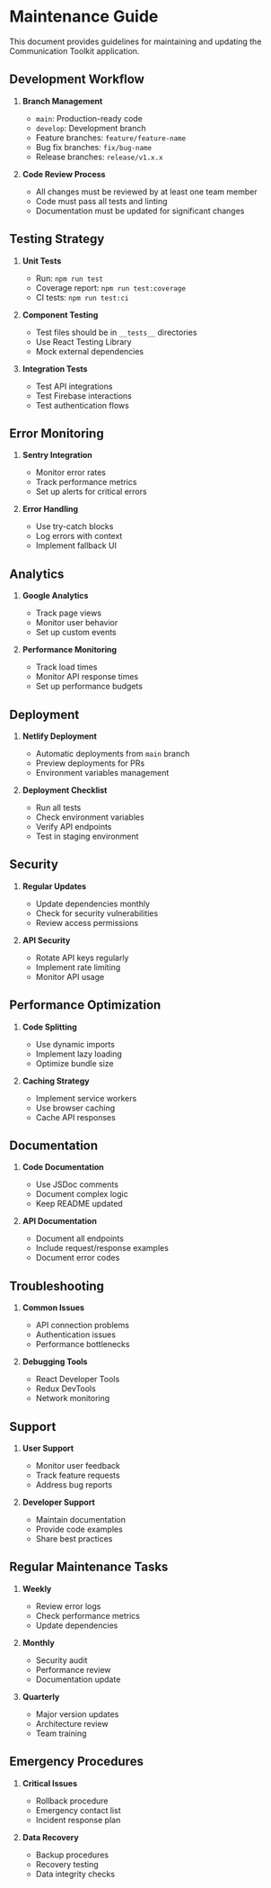 # Maintenance Guide

This document provides guidelines for maintaining and updating the Communication Toolkit application.

## Development Workflow

1. **Branch Management**
   - `main`: Production-ready code
   - `develop`: Development branch
   - Feature branches: `feature/feature-name`
   - Bug fix branches: `fix/bug-name`
   - Release branches: `release/v1.x.x`

2. **Code Review Process**
   - All changes must be reviewed by at least one team member
   - Code must pass all tests and linting
   - Documentation must be updated for significant changes

## Testing Strategy

1. **Unit Tests**
   - Run: `npm run test`
   - Coverage report: `npm run test:coverage`
   - CI tests: `npm run test:ci`

2. **Component Testing**
   - Test files should be in `__tests__` directories
   - Use React Testing Library
   - Mock external dependencies

3. **Integration Tests**
   - Test API integrations
   - Test Firebase interactions
   - Test authentication flows

## Error Monitoring

1. **Sentry Integration**
   - Monitor error rates
   - Track performance metrics
   - Set up alerts for critical errors

2. **Error Handling**
   - Use try-catch blocks
   - Log errors with context
   - Implement fallback UI

## Analytics

1. **Google Analytics**
   - Track page views
   - Monitor user behavior
   - Set up custom events

2. **Performance Monitoring**
   - Track load times
   - Monitor API response times
   - Set up performance budgets

## Deployment

1. **Netlify Deployment**
   - Automatic deployments from `main` branch
   - Preview deployments for PRs
   - Environment variables management

2. **Deployment Checklist**
   - Run all tests
   - Check environment variables
   - Verify API endpoints
   - Test in staging environment

## Security

1. **Regular Updates**
   - Update dependencies monthly
   - Check for security vulnerabilities
   - Review access permissions

2. **API Security**
   - Rotate API keys regularly
   - Implement rate limiting
   - Monitor API usage

## Performance Optimization

1. **Code Splitting**
   - Use dynamic imports
   - Implement lazy loading
   - Optimize bundle size

2. **Caching Strategy**
   - Implement service workers
   - Use browser caching
   - Cache API responses

## Documentation

1. **Code Documentation**
   - Use JSDoc comments
   - Document complex logic
   - Keep README updated

2. **API Documentation**
   - Document all endpoints
   - Include request/response examples
   - Document error codes

## Troubleshooting

1. **Common Issues**
   - API connection problems
   - Authentication issues
   - Performance bottlenecks

2. **Debugging Tools**
   - React Developer Tools
   - Redux DevTools
   - Network monitoring

## Support

1. **User Support**
   - Monitor user feedback
   - Track feature requests
   - Address bug reports

2. **Developer Support**
   - Maintain documentation
   - Provide code examples
   - Share best practices

## Regular Maintenance Tasks

1. **Weekly**
   - Review error logs
   - Check performance metrics
   - Update dependencies

2. **Monthly**
   - Security audit
   - Performance review
   - Documentation update

3. **Quarterly**
   - Major version updates
   - Architecture review
   - Team training

## Emergency Procedures

1. **Critical Issues**
   - Rollback procedure
   - Emergency contact list
   - Incident response plan

2. **Data Recovery**
   - Backup procedures
   - Recovery testing
   - Data integrity checks 